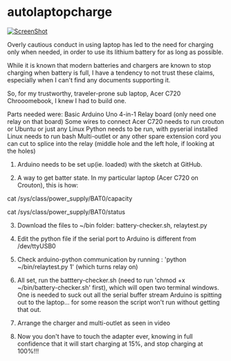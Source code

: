 # autolaptopcharge

[![ScreenShot](http://img.youtube.com/vi/JI8ckyB9A28/0.jpg)](http://youtu.be/JI8ckyB9A28)

Overly cautious conduct in using laptop has led to the need for charging only when needed, in order to use its lithium battery for as long as possible.

While it is known that modern batteries and chargers are known to stop charging when battery is full, I have a tendency to not trust these claims, especially when I can't find any documents supporting it.

So, for my trustworthy, traveler-prone sub laptop, Acer C720 Chrooomebook, I knew I had to build one. 

Parts needed were:
Basic Arduino Uno
4-in-1 Relay board (only need one relay on that board)
Some wires to connect
Acer C720 needs to run crouton or Ubuntu or just any Linux 
Python needs to be run, with pyserial installed
Linux needs to run bash
Multi-outlet or any other spare extension cord you can cut to splice into the relay (middle hole and the left hole, if looking at the holes)


1) Arduino needs to be set up(ie. loaded) with the sketch at GitHub.

2) A way to get batter state. In my particular laptop (Acer C720 on Crouton), this is how: 

cat /sys/class/power_supply/BAT0/capacity

cat /sys/class/power_supply/BAT0/status

3) Download the files to ~/bin folder: battery-checker.sh, relaytest.py

4) Edit the python file if the serial port to Arduino is different from /dev/ttyUSB0

5) Check arduino-python communication by running : 'python ~/bin/relaytest.py 1' (which turns relay on)

6) All set, run the batttery-checker.sh (need to run 'chmod +x ~/bin/battery-checker.sh' first), which will open two terminal windows. One is needed to suck out all the serial buffer stream Arduino is spitting out to the laptop... for some reason the script won't run without getting that out.

7) Arrange the charger and multi-outlet as seen in video

8) Now you don't have to touch the adapter ever, knowing in full confidence that it will start charging at 15%, and stop charging at 100%!!!

